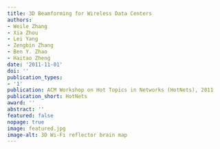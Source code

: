 ```yaml
---
title: 3D Beamforming for Wireless Data Centers
authors:
- Weile Zhang
- Xia Zhou
- Lei Yang
- Zengbin Zhang
- Ben Y. Zhao
- Haitao Zheng
date: '2011-11-01'
doi: ''
publication_types:
- '1'
publication: ACM Workshop on Hot Topics in Networks (HotNets), 2011
publication_short: HotNets
award: ''
abstract: ''
featured: false
nopage: true
image: featured.jpg
image-alt: 3D Wi-Fi reflector brain map
---
```

